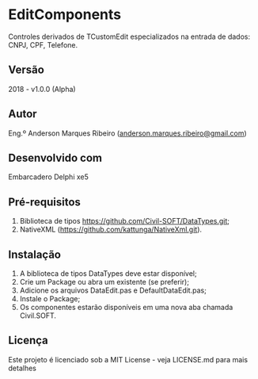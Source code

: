 # EditComponents

Controles derivados de TCustomEdit especializados na entrada de dados: CNPJ, CPF, Telefone.

## Versão

2018 - v1.0.0 (Alpha)

## Autor

Eng.º Anderson Marques Ribeiro (anderson.marques.ribeiro@gmail.com)

## Desenvolvido com

Embarcadero Delphi xe5

## Pré-requisitos

1. Biblioteca de tipos https://github.com/Civil-SOFT/DataTypes.git;
2. NativeXML (https://github.com/kattunga/NativeXml.git).

## Instalação

1. A biblioteca de tipos DataTypes deve estar disponível;
2. Crie um Package ou abra um existente (se preferir);
3. Adicione os arquivos DataEdit.pas e DefaultDataEdit.pas;
4. Instale o Package;
5. Os componentes estarão disponíveis em uma nova aba chamada Civil.SOFT.

## Licença

Este projeto é licenciado sob a MIT License - veja LICENSE.md para mais detalhes
